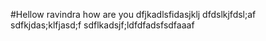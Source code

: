 #Hellow ravindra how are you dfjkadlsfidasjklj 
dfdslkjfdsl;af
sdfkjdas;klfjasd;f
sdflkadsjf;ldfdfadsfsdfaaaf

